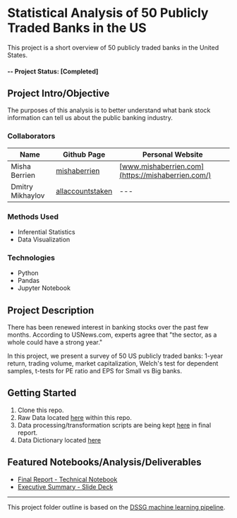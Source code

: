 # Statistical Analysis of 50 Publicly Traded Banks in the US
This project is a short overview of 50 publicly traded banks in the United States.

#### -- Project Status: [Completed]

## Project Intro/Objective
The purposes of this analysis is to better understand what bank stock information can tell us about the public banking industry.

### Collaborators
|Name     |  Github Page   |  Personal Website  |
|---------|-----------------|--------------------|
|Misha Berrien | [mishaberrien](https://github.com/mishaberrien)| [www.mishaberrien.com](https://mishaberrien.com/)  |
|Dmitry Mikhaylov | [allaccountstaken](https://github.com/allaccountstaken) | --- |

### Methods Used
* Inferential Statistics
* Data Visualization

### Technologies
* Python
* Pandas
* Jupyter Notebook

## Project Description
There has been renewed interest in banking stocks over the past few months. According to USNews.com, experts agree that "the sector, as a whole could have a strong year."

In this project, we present a survey of 50 US publicly traded banks: 1-year return, trading volume, market capitalization, Welch's test for dependent samples, t-tests for PE ratio and EPS for Small vs Big banks.

## Getting Started

1. Clone this repo.
2. Raw Data located [here](https://github.com/mishaberrien/survey_public_banks/tree/master/data/01_raw) within this repo.
3. Data processing/transformation scripts are being kept [here](https://github.com/mishaberrien/survey_public_banks/tree/master/results) in final report.
4. Data Dictionary located [here](https://github.com/mishaberrien/survey_public_banks/tree/master/references)


## Featured Notebooks/Analysis/Deliverables
* [Final Report - Technical Notebook](https://mishaberrien.com/survey_public_banks/)
* [Executive Summary - Slide Deck](https://github.com/mishaberrien/survey_public_banks/blob/master/executive_summary.pdf)

***

This project folder outline is based on the [DSSG machine learning pipeline](https://github.com/dssg/hitchhikers-guide/tree/master/sources/curriculum/0_before_you_start/pipelines-and-project-workflow).
